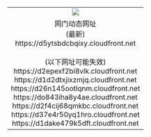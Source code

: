 ﻿<table>
  <tr></tr>
  <tr><td colspan=2 align=center><img src="https://d5ytsbdcbqixy.cloudfront.net/Up/oGate.jpg" /></td></tr>
  <tr><td colspan=2 align=center>网门动态网址<br/>(最新)
<br>https://d5ytsbdcbqixy.cloudfront.net
<br/><br/>(以下网址可能失效)
<br>https://d2epexf2bi8vlk.cloudfront.net
<br>https://d1d2dtxjixzmjq.cloudfront.net
<br>https://d26n145ootlqnm.cloudfront.net
<br>https://do843iha8y4ae.cloudfront.net
<br>https://d2f4cij68qmkbc.cloudfront.net
<br>https://d37e4r50yq1hro.cloudfront.net
<br>https://d1dake479k5dft.cloudfront.net
    </td>
  </tr>
</table>
